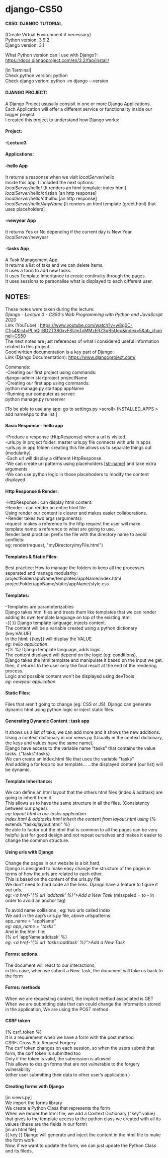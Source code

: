 # django-CS50
#### CS50: DJANGO TUTORIAL

(Create Virtual Environment if necessary)      
Python version: 3.9.2    
Django version: 3.1

What Python version can I use with Django?:    
https://docs.djangoproject.com/en/3.2/faq/install/

[in Terminal]    
Check python version: python    
Check django verion: python -m django --version



#### DJANGO PROJECT:
A Django Project ususally consisit in one or more Django Applications.   
Each Application will offer a different service or functionality inside our bigger project.   
I created this project to understand how Django works:   

#### Project:
#### -Lecture3

#### Applications:
#### -hello App
It returns a response when we visit *localServer*/hello  
Inside this app, I included the next options:  
*localServer*/hello/ [It renders an html template: index.html]  
*localServer*/hello/cristian [an http response]  
*localServer*/hello/cthulhu  [an http response]  
*localServer*/hello/*AnyName*  [It renders an html template (greet.html) that uses placeholders]  
#### -newyear App
It returns Yes or No depending if the current day is New Year.
*localServer*/newyear
#### -tasks App     
A Task Management App.   
It returns a list of taks and we can delete Items.   
It uses a form to add new tasks.    
It uses Template Inheritance to create continuity through the pages.    
It uses sessions to personalise what is displayed to each different user.       

## NOTES:
These notes were taken during the lecture:    
*Django - Lecture 3 - CS50's Web Programming with Python and JavaScript 2020*      
Link (YouTube) : https://www.youtube.com/watch?v=w8q0C-C1js4&list=PLhQjrBD2T380xvFSUmToMMzERZ3qB5Ueu&index=5&ab_channel=CS50  
The next notes are just references of what I considered useful information related to this project.   
Good written documentation is a key part of Django:   
Link (Django Documentation): https://www.djangoproject.com/

Commands:   
-Creating our first project using commands:   
django-admin startproject projectName   
-Creating our first app using commands:   
python manage.py startapp appName   
-Running our computer as server:   
python manage.py runserver

[To be able to use any app: go to settings.py >scroll> INSTALLED_APPS > add nameApp to the list.]


#### Basic Response - hello app 
-Produce a response (HttpResponse) when a url is visited.   
-urls.py in project folder: master urls.py file connects with urls in apps   
-urls.py in app folder: creating this file allows us to separate things out (modularity).   
-Each url will display a different HttpResponse.   
-We can create url patterns using placeholders [<str:name>] and take extra arguments.   
-We can use python logic in those placehoders to modify the content displayed.


#### Http Response & Render:    
-HttpResponse : can display html content.   
-Render : can render an entire html file.   
Using render our content is clearer and makes easier collaborations.    
+Render takes two args (arguments):   
request: makes a reference to the http request the user will make.   
template name: a reference to what are going to use.   
Render best practice: prefix the file with the directory name to avoid conflicts:   
eg: render(request, "myDirectory/myFile.html")


#### Templates & Static Files:   
Best practice: How to manage the folders to keep all the processes separated and manage modularity:   
projectFolder/appName/templates/appName/index.html   
projectFolder/appName/static/appName/style.css


#### Templates:   
-Templates are parameterizables   
Django takes html files and treats them like templates that we can render   
adding its own template language on top of the existing html.   
-{{ }} Django template language, injects content.   
The content will be a variable created using a python dictionary {key:VALUE}    
In the html: {{key}} will display the VALUE   
*eg: hello application*   
-{% %} Django template language, adds logic.   
The content displayed will depend on the logic (eg: conditions).   
Django takes the html template and manipulate it based on the input we get.   
then, it returns to the user only the final result at the end of the rendering process.   
Logic and possible content won't be displayed using devTools   
*eg: newyear application* 


#### Static Files:   
Files that aren't going to change (eg: CSS or JS).
Django can generate dynamic html using python logic or inject static files.


#### Generating Dynamic Content : task app    
It shows us a list of taks, we can add more and it shows the new additions.    
Using a context dictionary in our views.py (Usually in the context dictionary, the keys and values have the same name),    
Django have access to the variable name "tasks" that contains the value tasks. {"tasks":tasks}    
We can create an index.html file that uses the variable "tasks"     
And adding a for loop to our template...
...the displayed content (our list) will be dynamic.

#### Template Inheritance:

We can define an html layout that the others html files (index & addtask) are going to inherit from it.    
This allows us to have the same structure in all the files. (Consistency between our pages).     
*eg: layout.html in our tasks application*     
*index.html & addtasks.html inherit the content from layout.html using* {% extends "tasks/layout.html" %}       
Be able to factor out the html that is common to all the pages can be very helpful just for good design and not repeat ourselves and makes it easier to change the common structure.     

#### Using urls with Django

Change the pages in our website is a bit hard,     
Django is designed to make easy change the structure of the pages in terms of how the urls are related to each other.     
This is based on the content of the urls.py file      
We don’t need to hard code all the links. Django have a feature to figure it out urls.     
*eg: <a href-"{% url 'addtask' %}">Add a New Task</a>* (misspeled = to - in order to avoid an anchor tag)    

To avoid name collisions ,  eg: two urls called index     
We add in the app’s urls.py file, above urlspatterns:    
app_name = "appName"      
*eg: app_name = "tasks"*    
And in the html file:    
{% url ‘appName:addtask’ %}     
*eg: <a href-"{% url 'tasks:addtask' %}">Add a New Task</a>*      

#### Forms:  actions.     
The document will react to our interactions,     
in this case, when we submit a New Task, the document will take us back to the form     

#### Forms:  methods     
When we are requesting content, the implicit method associated is GET     
When we are submitting data that can could change the information stored in the application, We are using the POST method.     
 
#### CSRF token     
{% csrf_token %}     
It is a requirement when we have a form with the post method     
CSRF: Cross Site Request Forgery    
The csrf token changes on each session, so when the users submit that form, the csrf token is submitted too         
Only if the token is valid, the submission is allowed       
This allows to design forms that are not vulnerable to the forgery vulnerability        
(other user submitting their data to other user’s application )


#### Creating forms with Django    
[in views.py]    
We import the forms library    
We create a Python Class  that represents the form       
When we render the html file, we add a Context Dictionary {"key":value} that gives to the template access to the python class we created with all its values (these are the fields in our form)      
[in an html file]     
{{ key }} Django will generate and inject the content in the html file to make the form work.      
 Now, if we want to update the form, we can just update the Python Class and its fileds.     





